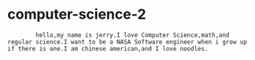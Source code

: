 # computer-science-2




            hello,my name is jerry.I love Computer Science,math,and regular science.I want to be a NASA Software engineer when i grow up if there is one.I am chinese american,and I love noodles.

